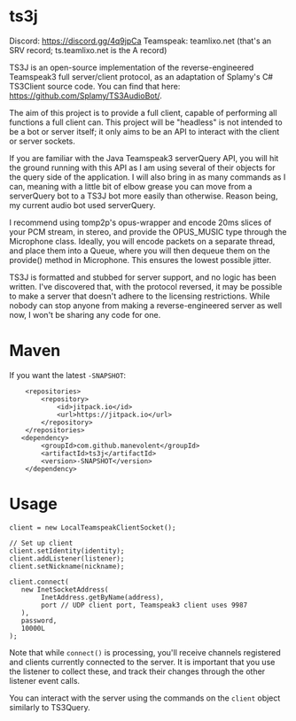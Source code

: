 # ts3j

Discord: https://discord.gg/4q9jpCa
Teamspeak: teamlixo.net (that's an SRV record; ts.teamlixo.net is the A record)

TS3J is an open-source implementation of the reverse-engineered Teamspeak3 full server/client protocol, as an adaptation of Splamy's C# TS3Client source code.  You can find that here: https://github.com/Splamy/TS3AudioBot/.

The aim of this project is to provide a full client, capable of performing all functions a full client can.  This project will be "headless" is not intended to be a bot or server itself; it only aims to be an API to interact with the client or server sockets.

If you are familiar with the Java Teamspeak3 serverQuery API, you will hit the ground running with this API as I am using several of their objects for the query side of the application.  I will also bring in as many commands as I can, meaning with a little bit of elbow grease you can move from a serverQuery bot to a TS3J bot more easily than otherwise.  Reason being, my current audio bot used serverQuery.

I recommend using tomp2p's opus-wrapper and encode 20ms slices of your PCM stream, in stereo, and provide the OPUS_MUSIC type through the Microphone class.  Ideally, you will encode packets on a separate thread, and place them into a Queue, where you will then dequeue them on the provide() method in Microphone.  This ensures the lowest possible jitter.

TS3J is formatted and stubbed for server support, and no logic has been written.  I've discovered that, with the protocol reversed, it may be possible to make a server that doesn't adhere to the licensing restrictions.  While nobody can stop anyone from making a reverse-engineered server as well now, I won't be sharing any code for one.

# Maven

If you want the latest `-SNAPSHOT`:

```
	<repositories>
		<repository>
		    <id>jitpack.io</id>
		    <url>https://jitpack.io</url>
		</repository>
	</repositories>
   <dependency>
	    <groupId>com.github.manevolent</groupId>
	    <artifactId>ts3j</artifactId>
	    <version>-SNAPSHOT</version>
	</dependency>
```

# Usage

```
client = new LocalTeamspeakClientSocket();

// Set up client
client.setIdentity(identity);
client.addListener(listener);
client.setNickname(nickname);

client.connect(
   new InetSocketAddress(
        InetAddress.getByName(address),
        port // UDP client port, Teamspeak3 client uses 9987
   ),
   password,
   10000L
);
```

Note that while `connect()` is processing, you'll receive channels registered and clients currently connected to the server.  It is important that you use the listener to collect these, and track their changes through the other listener event calls.

You can interact with the server using the commands on the `client` object similarly to TS3Query.
